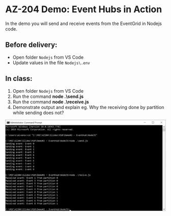 # AZ-204 Demo: Event Hubs in Action

In the demo you will send and receive events from the EventGrid in Nodejs code.

## Before delivery:

- Open folder `Nodejs` from VS Code 
- Update values in the file `Nodejs\.env`

## In class:

1. Open folder `Nodejs` from VS Code  
1. Run the command **node .\send.js**
1. Run the command **node .\receive.js**
1. Demonstrate output and explain eg. Why the receiving done by partition while sending does not?

![Sub](Nodejs/Nodejs.png)
